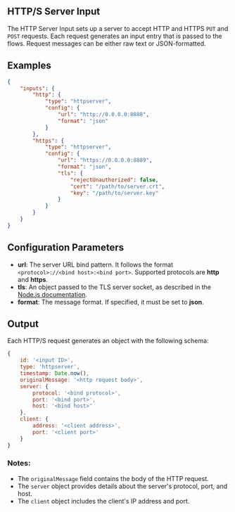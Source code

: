 ## HTTP/S Server Input

The HTTP Server Input sets up a server to accept HTTP and HTTPS `PUT` and `POST` requests. Each request generates an input entry that is passed to the flows. Request messages can be either raw text or JSON-formatted.

## Examples

```json
{
	"inputs": {
		"http": {
			"type": "httpserver",
			"config": {
				"url": "http://0.0.0.0:8888",
				"format": "json"
			}
		},
		"https": {
			"type": "httpserver",
			"config": {
				"url": "https://0.0.0.0:8889",
				"format": "json",
				"tls": {
					"rejectUnauthorized": false,
					"cert": "/path/to/server.crt",
					"key": "/path/to/server.key"
				}
			}
		}
	}
}
```

## Configuration Parameters

- **url**: The server URL bind pattern. It follows the format `<protocol>://<bind host>:<bind port>`. Supported protocols are **http** and **https**.
- **tls**: An object passed to the TLS server socket, as described in the [Node.js documentation](https://nodejs.org/api/tls.html#tls_tls_createsecurecontext_options).
- **format**: The message format. If specified, it must be set to **json**.

## Output

Each HTTP/S request generates an object with the following schema:

```javascript
{
	id: '<input ID>',
	type: 'httpserver',
	timestamp: Date.now(),
	originalMessage: '<http request body>',
	server: {
		protocol: '<bind protocol>',
		port: '<bind port>',
		host: '<bind host>'
	},
	client: {
		address: '<client address>',
		port: '<client port>'
	}
}
```

### Notes:
- The `originalMessage` field contains the body of the HTTP request.
- The `server` object provides details about the server's protocol, port, and host.
- The `client` object includes the client's IP address and port.
